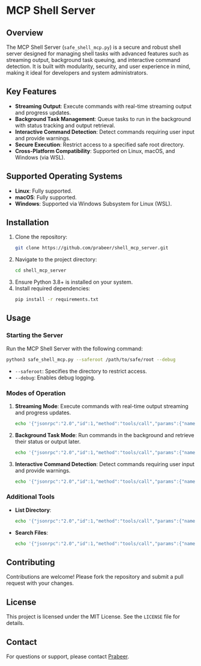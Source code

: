# MCP Shell Server

## Overview
The MCP Shell Server (`safe_shell_mcp.py`) is a secure and robust shell server designed for managing shell tasks with advanced features such as streaming output, background task queuing, and interactive command detection. It is built with modularity, security, and user experience in mind, making it ideal for developers and system administrators.

## Key Features
- **Streaming Output**: Execute commands with real-time streaming output and progress updates.
- **Background Task Management**: Queue tasks to run in the background with status tracking and output retrieval.
- **Interactive Command Detection**: Detect commands requiring user input and provide warnings.
- **Secure Execution**: Restrict access to a specified safe root directory.
- **Cross-Platform Compatibility**: Supported on Linux, macOS, and Windows (via WSL).

## Supported Operating Systems
- **Linux**: Fully supported.
- **macOS**: Fully supported.
- **Windows**: Supported via Windows Subsystem for Linux (WSL).

## Installation
1. Clone the repository:
   ```bash
   git clone https://github.com/prabeer/shell_mcp_server.git
   ```
2. Navigate to the project directory:
   ```bash
   cd shell_mcp_server
   ```
3. Ensure Python 3.8+ is installed on your system.
4. Install required dependencies:
   ```bash
   pip install -r requirements.txt
   ```

## Usage
### Starting the Server
Run the MCP Shell Server with the following command:
```bash
python3 safe_shell_mcp.py --saferoot /path/to/safe/root --debug
```
- `--saferoot`: Specifies the directory to restrict access.
- `--debug`: Enables debug logging.

### Modes of Operation
1. **Streaming Mode**:
   Execute commands with real-time output streaming and progress updates.
   ```bash
   echo '{"jsonrpc":"2.0","id":1,"method":"tools/call","params":{"name":"run_shell","arguments":{"command":"ls -la","stream":true}}}' | python3 safe_shell_mcp.py --saferoot /path/to/safe/root
   ```

2. **Background Task Mode**:
   Run commands in the background and retrieve their status or output later.
   ```bash
   echo '{"jsonrpc":"2.0","id":1,"method":"tools/call","params":{"name":"run_shell","arguments":{"command":"sleep 10","background":true}}}' | python3 safe_shell_mcp.py --saferoot /path/to/safe/root
   ```

3. **Interactive Command Detection**:
   Detect commands requiring user input and provide warnings.
   ```bash
   echo '{"jsonrpc":"2.0","id":1,"method":"tools/call","params":{"name":"run_shell","arguments":{"command":"sudo apt update"}}}' | python3 safe_shell_mcp.py --saferoot /path/to/safe/root
   ```

### Additional Tools
- **List Directory**:
   ```bash
   echo '{"jsonrpc":"2.0","id":1,"method":"tools/call","params":{"name":"list_dir","arguments":{"path":"."}}}' | python3 safe_shell_mcp.py --saferoot /path/to/safe/root
   ```
- **Search Files**:
   ```bash
   echo '{"jsonrpc":"2.0","id":1,"method":"tools/call","params":{"name":"file_search","arguments":{"pattern":"*.py","root":"."}}}' | python3 safe_shell_mcp.py --saferoot /path/to/safe/root
   ```

## Contributing
Contributions are welcome! Please fork the repository and submit a pull request with your changes.

## License
This project is licensed under the MIT License. See the `LICENSE` file for details.

## Contact
For questions or support, please contact [Prabeer](https://github.com/prabeer).
